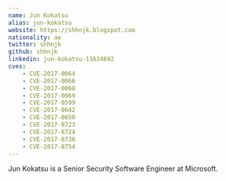 ```yaml
---
name: Jun Kokatsu
alias: jun-kokatsu
website: https://shhnjk.blogspot.com
nationality: ae
twitter: shhnjk
github: shhnjk
linkedin: jun-kokatsu-11624692
cves:
    - CVE-2017-0064
    - CVE-2017-0066
    - CVE-2017-0068
    - CVE-2017-0069
    - CVE-2017-8599
    - CVE-2017-8642
    - CVE-2017-8650
    - CVE-2017-8723
    - CVE-2017-8724
    - CVE-2017-8736
    - CVE-2017-8754
---
```

Jun Kokatsu is a Senior Security Software Engineer at Microsoft.

